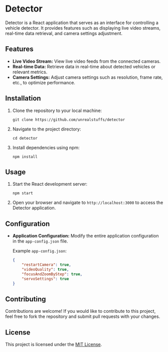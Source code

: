 # Detector

Detector is a React application that serves as an interface for controlling a vehicle detector. It provides features such as displaying live video streams, real-time data retrieval, and camera settings adjustment.

## Features

-   **Live Video Stream:** View live video feeds from the connected cameras.
-   **Real-time Data:** Retrieve data in real-time about detected vehicles or relevant metrics.
-   **Camera Settings:** Adjust camera settings such as resolution, frame rate, etc., to optimize performance.

## Installation

1. Clone the repository to your local machine:

    ```
    git clone https://github.com/unrealstuffs/detector
    ```

2. Navigate to the project directory:

    ```
    cd detector
    ```

3. Install dependencies using npm:

    ```
    npm install
    ```

## Usage

1. Start the React development server:

    ```
    npm start
    ```

2. Open your browser and navigate to `http://localhost:3000` to access the Detector application.

## Configuration

-   **Application Configuration:** Modify the entire application configuration in the `app-config.json` file.

    Example `app-config.json`:

    ```json
    {
    	"restartCamera": true,
    	"videoQuality": true,
    	"focusAndZoomByStep": true,
    	"servoSettings": true
    }
    ```

## Contributing

Contributions are welcome! If you would like to contribute to this project, feel free to fork the repository and submit pull requests with your changes.

## License

This project is licensed under the [MIT License](LICENSE).
